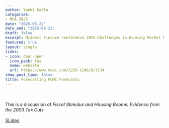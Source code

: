 ```yaml
---
author: Yanki Kalfa
categories:
- MFA 2025
date: "2025-03-22"
date_end: "2025-03-22"
draft: false
excerpt: Midwest Finance Conference 2025-Challenges in Housing Market Policy
featured: true
layout: single
links:
- icon: door-open
  icon_pack: fas
  name: website
  url: https://www.mdpi.com/2225-1146/9/3/34
show_post_time: false
title: Forecasting FOMC Forecasts
---
```


\
\
This is a discussion of *Fiscal Stimulus and Housing Booms: Evidence from the 2003 Tax Cuts*
\
\
[SLides](https://www.yankikalfa.com/discussion/mfa2025/Discussion_MFA.pdf)



